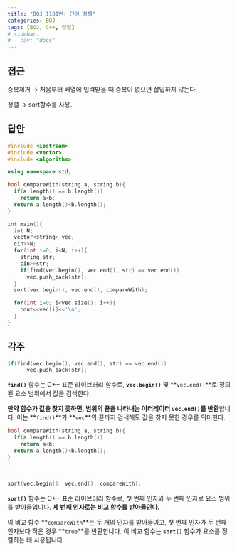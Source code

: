 ```yaml
---
title: "BOJ 1181번: 단어 정렬"
categories: BOJ
tags: [BOJ, C++, 정렬]
# sidebar:
#   nav: "docs"
---
```


## 접근

중복제거 → 처음부터 배열에 입력받을 때 중복이 없으면 삽입하지 않는다.

정렬 → sort함수를 사용.

## 답안

```cpp
#include <iostream>
#include <vector>
#include <algorithm>

using namespace std;

bool compareWith(string a, string b){
  if(a.length() == b.length())
    return a<b;
  return a.length()<b.length();
}

int main(){
  int N;
  vector<string> vec;  
  cin>>N;
  for(int i=0; i<N; i++){
    string str;
    cin>>str;
    if(find(vec.begin(), vec.end(), str) == vec.end())
      vec.push_back(str);
  }
  sort(vec.begin(), vec.end(), compareWith);

  for(int i=0; i<vec.size(); i++){
    cout<<vec[i]<<'\n';
  }
}
```

## 각주

```cpp
if(find(vec.begin(), vec.end(), str) == vec.end())
      vec.push_back(str);
```

**`find()`** 함수는 C++ 표준 라이브러리 함수로, **`vec.begin()`** 및 **`vec.end()`**로 정의된 요소 범위에서 값을 검색한다.

**만약 함수가 값을 찾지 못하면, 범위의 끝을 나타내는 이터레이터 `vec.end()`를 반환**합니다. 이는 **`find()`**가 **`vec`**의 끝까지 검색해도 값을 찾지 못한 경우를 의미한다.

```cpp
bool compareWith(string a, string b){
  if(a.length() == b.length())
    return a<b;
  return a.length()<b.length();
}
'
'
' 
sort(vec.begin(), vec.end(), compareWith);
```

**`sort()`** 함수는 C++ 표준 라이브러리 함수로, 첫 번째 인자와 두 번째 인자로 요소 범위를 받아들입니다. **세 번째 인자로는 비교 함수를 받아들인다.**

이 비교 함수 **`compareWith`**는 두 개의 인자를 받아들이고, 첫 번째 인자가 두 번째 인자보다 작은 경우 **`true`**를 반환합니다. 이 비교 함수는 **`sort()`** 함수가 요소를 정렬하는 데 사용됩니다.